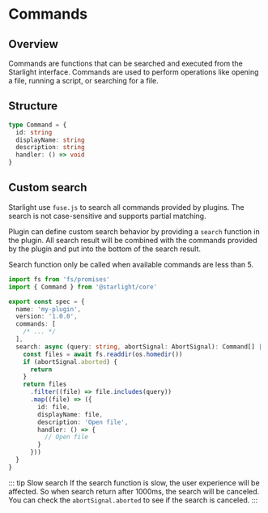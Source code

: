 # Commands

## Overview

Commands are functions that can be searched and executed from the Starlight interface. Commands are used to perform operations like opening a file, running a script, or searching for a file.

## Structure

```typescript
type Command = {
  id: string
  displayName: string
  description: string
  handler: () => void
}
```

## Custom search

Starlight use `fuse.js` to search all commands provided by plugins. The search is not case-sensitive and supports partial matching.

Plugin can define custom search behavior by providing a `search` function in the plugin. All search result will be combined with the commands provided by the plugin and put into the bottom of the search result.

Search function only be called when available commands are less than 5.

```typescript
import fs from 'fs/promises'
import { Command } from '@starlight/core'

export const spec = {
  name: 'my-plugin',
  version: '1.0.0',
  commands: [
    /* ... */
  ],
  search: async (query: string, abortSignal: AbortSignal): Command[] | undefined => {
    const files = await fs.readdir(os.homedir())
    if (abortSignal.aborted) {
      return
    }
    return files
      .filter((file) => file.includes(query))
      .map((file) => ({
        id: file,
        displayName: file,
        description: 'Open file',
        handler: () => {
          // Open file
        }
      }))
  }
}
```

::: tip Slow search
If the search function is slow, the user experience will be affected. So when search return after 1000ms, the search will be canceled. You can check the `abortSignal.aborted` to see if the search is canceled.
:::
